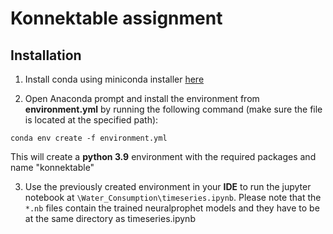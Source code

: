 # Konnektable assignment

## Installation
1. Install conda using miniconda installer [here](https://www.anaconda.com/download/success)

2. Open Anaconda prompt and install the environment from **environment.yml** by running the following command (make sure the file is located at the specified path):
```
conda env create -f environment.yml
```
This will create a **python 3.9** environment with the required packages and name "konnektable"

3. Use the previously created environment in your **IDE** to run the jupyter notebook at ```\Water_Consumption\timeseries.ipynb```. Please note that the ```*.nb``` files contain the trained neuralprophet models and they have to be at the same directory as timeseries.ipynb
